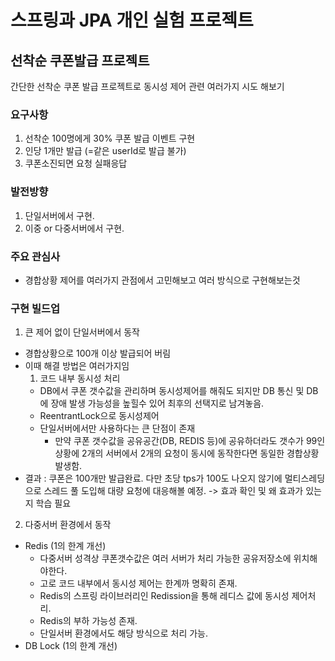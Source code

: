# 스프링과 JPA 개인 실험 프로젝트

## 선착순 쿠폰발급 프로젝트
간단한 선착순 쿠폰 발급 프로젝트로 동시성 제어 관련 여러가지 시도 해보기

### 요구사항 
1. 선착순 100명에게 30% 쿠폰 발급 이벤트 구현
2. 인당 1개만 발급 (=같은 userId로 발급 불가)
3. 쿠폰소진되면 요청 실패응답

### 발전방향
1. 단일서버에서 구현.
2. 이중 or 다중서버에서 구현.

### 주요 관심사
* 경합상황 제어를 여러가지 관점에서 고민해보고 여러 방식으로 구현해보는것

### 구현 빌드업
1. 큰 제어 없이 단일서버에서 동작
  * 경합상황으로 100개 이상 발급되어 버림
  * 이때 해결 방법은 여러가지임
    1. 코드 내부 동시성 처리
      * DB에서 쿠폰 갯수값을 관리하며 동시성제어를 해줘도 되지만 DB 통신 및 DB에 장애 발생 가능성을 높힐수 있어 최후의 선택지로 남겨놓음.
      * ReentrantLock으로 동시성제어
      * 단일서버에서만 사용하다는 큰 단점이 존재
        * 만약 쿠폰 갯수값을 공유공간(DB, REDIS 등)에 공유하더라도 갯수가 99인 상황에 2개의 서버에서 2개의 요청이 동시에 동작한다면 동일한 경합상황 발생함.
  * 결과 : 쿠폰은 100개만 발급완료. 다만 초당 tps가 100도 나오지 않기에 멀티스레딩으로 스레드 풀 도입해 대량 요청에 대응해볼 예정. -> 효과 확인 및 왜 효과가 있는지 학습 필요
2. 다중서버 환경에서 동작
  * Redis (1의 한계 개선)
    * 다중서버 성격상 쿠폰갯수값은 여러 서버가 처리 가능한 공유저장소에 위치해야한다.
    * 고로 코드 내부에서 동시성 제어는 한계까 명확히 존재.
    * Redis의 스프링 라이브러리인 Redission을 통해 레디스 값에 동시성 제어처리.
    * Redis의 부하 가능성 존재.
    * 단일서버 환경에서도 해당 방식으로 처리 가능.
  * DB Lock (1의 한계 개선)
